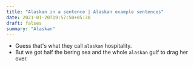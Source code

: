 ```yaml
---
title: "Alaskan in a sentence | Alaskan example sentences"
date: 2021-01-20T19:57:50+05:30
draft: falses
summary: "Alaskan"
---
```

- Guess that's what they call `alaskan` hospitality.
- But we got half the bering sea and the whole `alaskan` gulf to drag her over.
                 
